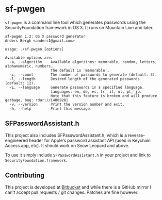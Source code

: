 # sf-pwgen
`sf-pwgen` is a command line tool which generates passwords using the
SecurityFoundation framework in OS X. It runs on Mountain Lion and later.

    sf-pwgen 1.2: OS X password generator
    Anders Bergh <anders1@gmail.com>

    usage: ./sf-pwgen [options]

    Available options are:
      -a, --algorithm    Available algorithms: memorable, random, letters, alphanumeric, numbers.
                         The default is `memorable'.
      -c, --count        The number of passwords to generate (default: 5).
      -l, --length       Desired length of the generated passwords (default: 12).
      -L, --language     Generate passwords in a specified language.
                         Languages: en, de, es, fr, it, nl, pt, jp.
                         Note that this feature is broken and will produce garbage, bug: rdar://14889281
      -v, --version      Print the version number and exit.
      -h, --help         Print this message.


## SFPasswordAssistant.h
This project also includes SFPasswordAssistant.h, which is a
reverse-engineered header for Apple's password assistant API
(used in Keychain Access.app, etc). It should work on Snow Leopard
and above.

To use it simply include `SFPasswordAssistant.h` in your project
and link to `SecurityFoundation.framework`.

## Contributing
This project is developed at [Bitbucket](https://bitbucket.org/anders/sf-pwgen/)
and while there is a GitHub mirror I can't accept pull requests / git changes.
Patches are fine however.
